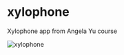 # xylophone

Xylophone app from Angela Yu course


![xylophone](https://github.com/Hesoyam07/xylophone/assets/140389449/0accf13d-0b3d-4e5e-a782-f5a319d399a0)
